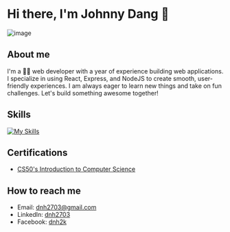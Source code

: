 # Hi there, I'm Johnny Dang 👋

![image](https://github.com/user-attachments/assets/8a9bc668-6027-4471-8c18-d9c8cd3ab3a3)

## About me

I'm a 👨‍🎓 web developer with a year of experience building web applications. I specialize in using React, Express, and NodeJS to create smooth, user-friendly experiences. I am always eager to learn new things and take on fun challenges. Let's build something awesome together!

## Skills

[![My Skills](https://skillicons.dev/icons?i=html,css,js,ts,react,git,nodejs,next,nest,mongodb,postgresql,figma,postman)](https://skillicons.dev)

## Certifications

- [CS50's Introduction to Computer Science](https://certificates.cs50.io/1a5311f5-67a6-43dc-82da-4e9f79ba15ef.pdf?size=letter)

## How to reach me

- Email: dnh2703@gmail.com
- LinkedIn: [dnh2703](https://www.linkedin.com/in/dnh2703/)
- Facebook: [dnh2k](https://www.facebook.com/dnh2k/)
